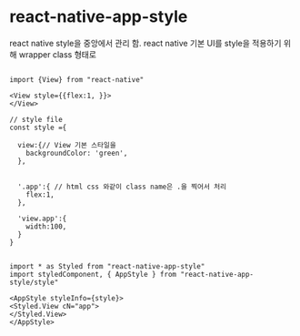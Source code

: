 # react-native-app-style

react native style을 중앙에서 관리 함.
react native 기본 UI를 style을 적용하기 위해 wrapper class 형태로 

```

import {View} from "react-native"

<View style={{flex:1, }}>
</View>

```

```
// style file
const style ={
  
  view:{// View 기본 스타일을 
    backgroundColor: 'green',
  },
  
 
  '.app':{ // html css 와같이 class name은 .을 찍어서 처리 
    flex:1,
  },

  'view.app':{
    width:100,
  }
}


import * as Styled from "react-native-app-style"
import styledComponent, { AppStyle } from "react-native-app-style/style"

<AppStyle styleInfo={style}>
<Styled.View cN="app">
</Styled.View>
</AppStyle>

```



